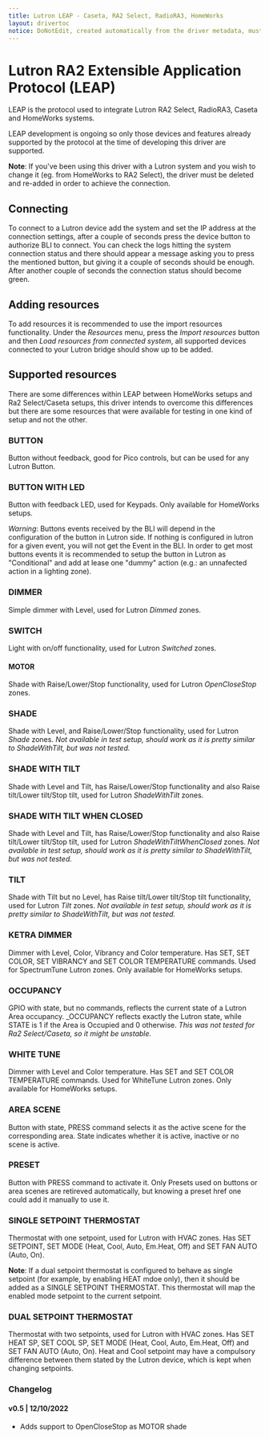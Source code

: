 ```yaml
---
title: Lutron LEAP - Caseta, RA2 Select, RadioRA3, HomeWorks
layout: drivertoc
notice: DoNotEdit, created automatically from the driver metadata, must be updated on the driver itself
---
```

# Lutron RA2 Extensible Application Protocol (LEAP)

LEAP is the protocol used to integrate Lutron RA2 Select, RadioRA3, Caseta and HomeWorks
systems.

LEAP development is ongoing so only those devices and features already supported
by the protocol at the time of developing this driver are supported.

**Note**: If you've been using this driver with a Lutron system and you wish to change it (eg. from HomeWorks to RA2 Select),
the driver must be deleted and re-added in order to achieve the connection. 

## Connecting

To connect to a Lutron device add the system and set the IP address at the
connection settings, after a couple of seconds press the device button to
authorize BLI to connect. You can check the logs hitting the system connection
status and there should appear a message asking you to press the mentioned
button, but giving it a couple of seconds should be enough.
After another couple of seconds the connection status should become green.

## Adding resources

To add resources it is recommended to use the import resources functionality.
Under the *Resources* menu, press the *Import resources* button and then *Load
resources from connected system*, all supported devices connected to your Lutron
bridge should show up to be added.

## Supported resources

There are some differences within LEAP between HomeWorks setups and Ra2 Select/Caseta setups,
this driver intends to overcome this differences but there are some resources that were available
for testing in one kind of setup and not the other.

### BUTTON
Button without feedback, good for Pico controls, but can be used for any Lutron Button.

### BUTTON WITH LED
Button with feedback LED, used for Keypads.
Only available for HomeWorks setups.

*Warning*: Buttons events received by the BLI will depend in the configuration of the button in Lutron side. If nothing is configured in lutron for a given event, you will not get the Event in the BLI. In order to get most buttons events it is recommended to setup the button in Lutron as "Conditional" and add at lease one "dummy" action (e.g.: an unnafected action in a lighting zone). 

### DIMMER
Simple dimmer with Level, used for Lutron *Dimmed* zones.

### SWITCH
Light with on/off functionality, used for Lutron *Switched* zones.

#### MOTOR
Shade with Raise/Lower/Stop functionality, used for Lutron *OpenCloseStop* zones.

### SHADE
Shade with Level, and Raise/Lower/Stop functionality, used for Lutron *Shade* zones.
*Not available in test setup, should work as it is pretty similar to ShadeWithTilt, but was not tested.*

### SHADE WITH TILT
Shade with Level and Tilt, has Raise/Lower/Stop functionality and also Raise tilt/Lower tilt/Stop tilt, used for Lutron *ShadeWithTilt* zones.

### SHADE WITH TILT WHEN CLOSED
Shade with Level and Tilt, has Raise/Lower/Stop functionality and also Raise tilt/Lower tilt/Stop tilt, used for Lutron *ShadeWithTiltWhenClosed* zones.
*Not available in test setup, should work as it is pretty similar to ShadeWithTilt, but was not tested.*

### TILT
Shade with Tilt but no Level, has Raise tilt/Lower tilt/Stop tilt functionality, used for Lutron *Tilt* zones.
*Not available in test setup, should work as it is pretty similar to ShadeWithTilt, but was not tested.*

### KETRA DIMMER
Dimmer with Level, Color, Vibrancy and Color temperature.
Has SET, SET COLOR, SET VIBRANCY and SET COLOR TEMPERATURE commands.
Used for SpectrumTune Lutron zones.
Only available for HomeWorks setups.

### OCCUPANCY
GPIO with state, but no commands, reflects the current state of a Lutron Area occupancy. 
_OCCUPANCY reflects exactly the Lutron state, while STATE is 1 if the Area is Occupied and 0 otherwise.
*This was not tested for Ra2 Select/Caseta, so it might be unstable.*

### WHITE TUNE
Dimmer with Level and Color temperature. Has SET and SET COLOR TEMPERATURE commands.
Used for WhiteTune Lutron zones.
Only available for HomeWorks setups.

### AREA SCENE
Button with state, PRESS command selects it as the active scene for the corresponding area.
State indicates whether it is active, inactive or no scene is active.

### PRESET
Button with PRESS command to activate it. 
Only Presets used on buttons or area scenes are retireved automatically, 
but knowing a preset href one could add it manually to use it.

### SINGLE SETPOINT THERMOSTAT
Thermostat with one setpoint, used for Lutron with HVAC zones. Has SET SETPOINT, 
SET MODE (Heat, Cool, Auto, Em.Heat, Off) and SET FAN AUTO (Auto, On).

**Note**: If a dual setpoint thermostat is configured to behave as single setpoint (for example, by enabling
HEAT mdoe only), then it should be added as a SINGLE SETPOINT THERMOSTAT. This thermostat will map the
enabled mode setpoint to the current setpoint. 

### DUAL SETPOINT THERMOSTAT
Thermostat with two setpoints, used for Lutron with HVAC zones. Has SET HEAT SP, SET COOL SP, 
SET MODE (Heat, Cool, Auto, Em.Heat, Off) and SET FAN AUTO (Auto, On). Heat and Cool setpoint may have a 
compulsory difference between them stated by the Lutron device, which is kept when changing setpoints.

### Changelog
#### v0.5 | 12/10/2022
 - Adds support to OpenCloseStop as MOTOR shade

<!-- TODO:

Discovery
discovery works but is unused as there is no web UI and the app has no way to
add resources.

Telnet
user & password are used for telnet (old protocol) and may be we should
add here if not compatible with old driver, also there is in the new protocol
a user/password authentication described but not developed/working/etc.

More resource types:
 | Receptacle              | A receptacle zone                                                                                                                       | GoToReceptacleLevel                                   |
 | CCO                     | A CCO zone                                                                                                                              | GoToCCOLevel                                          |
 | FanSpeed                | A fan speed zone, capable of a set of speeds                                                                                            | GoToFanSpeed                                          |

Shades
Test with more real shades, tested only shade with tilt.

Switches
Test. Tried to tes using our dimmer but:- "This request is not supported : Only switched zones can be sent to a switched level"

-->

